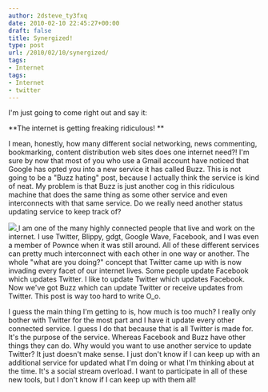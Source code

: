 ```yaml
---
author: 2dsteve_ty3fxq
date: 2010-02-10 22:45:27+00:00
draft: false
title: Synergized!
type: post
url: /2010/02/10/synergized/
tags:
- Internet
tags:
- Internet
- twitter
---
```


I'm just going to come right out and say it:

**The internet is getting freaking ridiculous! **

I mean, honestly, how many different social networking, news commenting, bookmarking, content distribution web sites does one internet need?! I'm sure by now that most of you who use a Gmail account have noticed that Google has opted you into a new service it has called Buzz. This is not going to be a "Buzz hating" post, because I actually think the service is kind of neat. My problem is that Buzz is just another cog in this ridiculous machine that does the same thing as some other service and even interconnects with that same service. Do we really need another status updating service to keep track of?

[![](http://www.bitsandbinary.com/wp-content/uploads/2010/02/how-to-use-the-internet-150x150.jpg)
](http://www.bitsandbinary.com/wp-content/uploads/2010/02/how-to-use-the-internet.jpg)I am one of the many highly connected people that live and work on the internet. I use Twitter, Blippy, gdgt, Google Wave, Facebook, and I was even a member of Pownce when it was still around. All of these different services can pretty much interconnect with each other in one way or another. The whole "what are you doing?" concept that Twitter came up with is now invading every facet of our internet lives. Some people update Facebook which updates Twitter. I like to update Twitter which updates Facebook. Now we've got Buzz which can update Twitter or receive updates from Twitter. This post is way too hard to write O_o.

I guess the main thing I'm getting to is, how much is too much? I really only bother with Twitter for the most part and I have it update every other connected service. I guess I do that because that is all Twitter is made for. It's the purpose of the service. Whereas Facebook and Buzz have other things they can do. Why would you want to use another service to update Twitter? It just doesn't make sense. I just don't know if I can keep up with an additional service for updated what I'm doing or what I'm thinking about at the time. It's a social stream overload. I want to participate in all of these new tools, but I don't know if I can keep up with them all!

